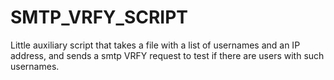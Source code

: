 # SMTP_VRFY_SCRIPT
Little auxiliary script that takes a file with a list of usernames and an IP address, and sends a smtp VRFY request to test if there are users with such usernames.
